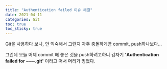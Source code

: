 ```yaml
---
title: "Authentication failed 이슈 해결"
date: 2021-04-11
categories: Git
toc: true
toc_sticky: true
---
```


Git을 사용하다 보니, 안 익숙해서 그런지 자주 충돌하게끔 commit, push하나보다...

그런데 오늘 어제 commit 해 놓은 것을 push하려고하니 갑자기 **'Authentication failed for ~~~.git'** 이라고 떠서 머리가 띵했다. 